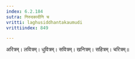 ```yaml
---
index: 6.2.184
sutra: निरुदकादीनि च
vritti: laghusiddhantakaumudi
vrittiindex: 849

---
```

अरित्रम्। लवित्रम्। धुवित्रम्। सवित्रम्। खनित्रम्। सहित्रम्। चरित्रम्॥